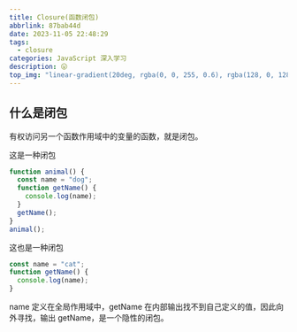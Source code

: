 ```yaml
---
title: Closure(函数闭包)
abbrlink: 87bab44d
date: 2023-11-05 22:48:29
tags:
  - closure
categories: JavaScript 深入学习
description: 😛
top_img: "linear-gradient(20deg, rgba(0, 0, 255, 0.6), rgba(128, 0, 128, 0.6), rgba(255, 0, 0, 0.6), rgba(0, 128, 0, 0.6), rgba(255, 255, 0, 0.6))"
---
```


## 什么是闭包

有权访问另一个函数作用域中的变量的函数，就是闭包。

这是一种闭包

```js
function animal() {
  const name = "dog";
  function getName() {
    console.log(name);
  }
  getName();
}
animal();
```

这也是一种闭包

```js
const name = "cat";
function getName() {
  console.log(name);
}
```

name 定义在全局作用域中，getName 在内部输出找不到自己定义的值，因此向外寻找，输出 getName，是一个隐性的闭包。
